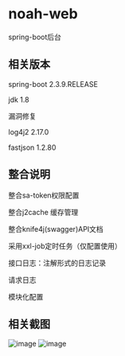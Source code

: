 # noah-web
spring-boot后台

## 相关版本
spring-boot  2.3.9.RELEASE

jdk 1.8

漏洞修复

log4j2 2.17.0

fastjson 1.2.80

## 整合说明
整合sa-token权限配置

整合j2cache 缓存管理

整合knife4j(swagger)API文档

采用xxl-job定时任务（仅配置使用）

接口日志：注解形式的日志记录

请求日志

模块化配置

## 相关截图
![image](https://user-images.githubusercontent.com/49887877/173273551-11bd61a7-1a0a-4c62-b272-4cc8b1d5c58e.png)
![image](https://user-images.githubusercontent.com/49887877/173273636-a3358699-8fd7-4be0-b5f4-88121acf97a8.png)
